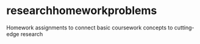 # researchhomeworkproblems
Homework assignments to connect basic coursework concepts to cutting-edge research
